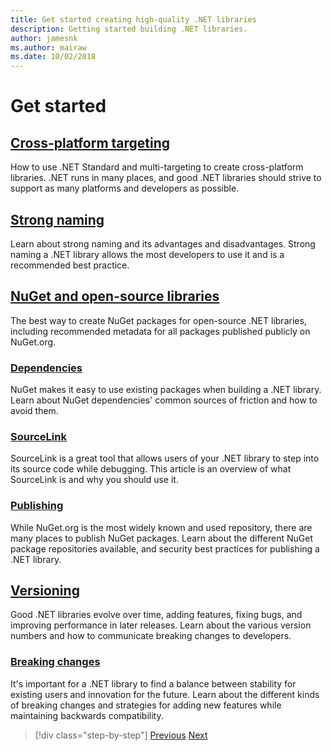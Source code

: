 ```yaml
---
title: Get started creating high-quality .NET libraries
description: Getting started building .NET libraries.
author: jamesnk
ms.author: mairaw
ms.date: 10/02/2018
---
```

# Get started

## [Cross-platform targeting](./cross-platform-targeting.md)

How to use .NET Standard and multi-targeting to create cross-platform libraries. .NET runs in many places, and good .NET libraries should strive to support as many platforms and developers as possible.

## [Strong naming](./strong-naming.md)

Learn about strong naming and its advantages and disadvantages. Strong naming a .NET library allows the most developers to use it and is a recommended best practice.

## [NuGet and open-source libraries](./nuget.md)

The best way to create NuGet packages for open-source .NET libraries, including recommended metadata for all packages published publicly on NuGet.org.

### [Dependencies](./dependencies.md)

NuGet makes it easy to use existing packages when building a .NET library. Learn about NuGet dependencies' common sources of friction and how to avoid them.

### [SourceLink](./sourcelink.md)

SourceLink is a great tool that allows users of your .NET library to step into its source code while debugging. This article is an overview of what SourceLink is and why you should use it.

### [Publishing](./publish-nuget-package.md)

While NuGet.org is the most widely known and used repository, there are many places to publish NuGet packages. Learn about the different NuGet package repositories available, and security best practices for publishing a .NET library.

## [Versioning](./versioning.md)

Good .NET libraries evolve over time, adding features, fixing bugs, and improving performance in later releases. Learn about the various version numbers and how to communicate breaking changes to developers.

### [Breaking changes](./breaking-changes.md)

It's important for a .NET library to find a balance between stability for existing users and innovation for the future. Learn about the different kinds of breaking changes and strategies for adding new features while maintaining backwards compatibility.

> [!div class="step-by-step"]
> [Previous](./index.md)
> [Next](./cross-platform-targeting.md)

